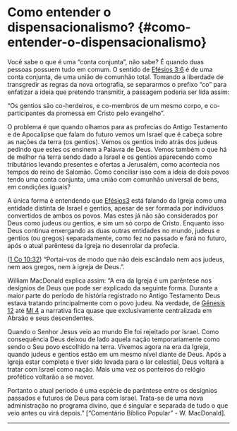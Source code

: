 # Como entender o dispensacionalismo? {#como-entender-o-dispensacionalismo}

Você sabe o que é uma “conta conjunta”, não sabe? É quando duas pessoas possuem tudo em comum. O sentido de [Efésios 3:6](http://bibliaonline.com.br/acf/ef/3/6) é de uma conta conjunta, de uma união de comunhão total. Tomando a liberdade de transgredir as regras da nova ortografia, se separarmos o prefixo “co” para enfatizar a ideia que pretendo transmitir, a passagem poderia ser lida assim:

“Os gentios são co-herdeiros, e co-membros de um mesmo corpo, e co-participantes da promessa em Cristo pelo evangelho”.

O problema é que quando olhamos para as profecias do Antigo Testamento e de Apocalipse que falam do futuro vemos um Israel que é cabeça sobre as nações da terra (os gentios). Vemos os gentios indo atrás dos judeus pedindo que estes os ensinem a Palavra de Deus. Vemos também o que há de melhor na terra sendo dado a Israel e os gentios aparecendo como tributários levando presentes e ofertas a Jerusalém, como acontecia nos tempos do reino de Salomão. Como conciliar isso com a ideia de dois povos tendo uma conta conjunta, uma união com comunhão universal de bens, em condições iguais?

A única forma é entendendo que [Efésios3](http://bibliaonline.com.br/acf/ef/3) está falando da Igreja como uma entidade distinta de Israel e gentios, apesar de ser formada por indivíduos convertidos de ambos os povos. Mas estes já não são considerados por Deus como judeus ou gentios, e sim um só corpo de Cristo. Enquanto isso Deus continua enxergando as duas outras entidades no mundo, judeus e gentios (ou gregos) separadamente, como fez no passado e fará no futuro, após o atual parêntese da Igreja no desenrolar da profecia.

([1 Co 10:32](http://bibliaonline.com.br/acf/1co/10/32)) “Portai-vos de modo que não deis escândalo nem aos judeus, nem aos gregos, nem à igreja de Deus.”.

William MacDonald explica assim: “A era da Igreja é um parêntese nos desígnios de Deus que pode ser explicado da seguinte forma. Durante a maior parte do período de história registrado no Antigo Testamento Deus estava tratando principalmente com o povo judeu. Na verdade, de [Gênesis 12](http://bibliaonline.com.br/acf/gn/12) até [Ml 4](http://bibliaonline.com.br/acf/ml/4) a narrativa fica quase que exclusivamente centralizada em Abraão e seus descendentes.

Quando o Senhor Jesus veio ao mundo Ele foi rejeitado por Israel. Como consequência Deus deixou de lado aquela nação temporariamente como sendo o Seu povo escolhido na terra. Vivemos agora na era da Igreja, quando judeus e gentios estão em um mesmo nível diante de Deus. Após a Igreja estar completa e tiver sido levada para o lar celestial, Deus voltará a tratar com Israel como nação. Mais uma vez os ponteiros do relógio profético voltarão a se mover.

Portanto o atual período é uma espécie de parêntese entre os desígnios passados e futuros de Deus para com Israel. Trata-se de uma nova administração no programa divino, que é singular e separada de tudo o que veio antes ou virá depois.” [“Comentário Bíblico Popular” - W. MacDonald].

*****